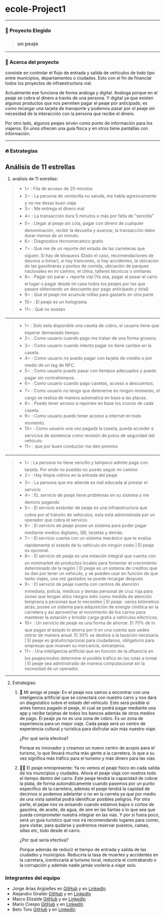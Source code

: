 # ecole-Project1

---

### 🚀 Proyecto Elegido

> ### un peaje

---

### 🤔 Acerca del proyecto

consiste en controlar el flujo de entrada y salida de vehículos de todo tipo entre municipios, departamentos o ciudades. Esto con el fin de financiar todos los proyectos de infraestructura vial.

Actualmente ese funciona de forma análoga y digital. Análoga porque en el peaje se cobra el dinero a través de una persona. Y digital ya que existen algunos productos que nos permiten pagar el peaje por anticipado, es como recargar una tarjeta de transporte y podemos pasar por el peaje sin necesidad de la interacción con la persona que recibe el dinero.

Por otro lado, algunos peajes sirven como punto de información para los viajeros. En unos ofrecen una guía física y en otros tiene pantallas con información.

---

### 🔥 Estrategias
## Análisis de 11 estrellas

1. análisis de 11 estrellas:

>	- 1:star: : Fila de acceso de 20 minutos
>	- 2:star: : La persona de ventanilla no saluda, me habla agresivamente y no me desas buen viaje
>	- 3:star: : Me entrega el dinero mal
>	- 4:star: : La transacción dura 5 minutos o más por falta de "sencilla"
>	- 5:star: : Llegar al peaje sin cola, pagar con dinero de cualquier denominación, recibir la devuelta y avanzar, la transacción debe durar menos de un minuto.
>	- 6:star: : Diagnostico técnomecanico gratis
>	- 7:star: : Qué me de un reporte del estado de las carreteras que siguen: Si hay de bloqueos (Dado el caso, recomendaciones de desvios a tomar), si hay trancones, si hay accidentes, la ubicación de las gasolineras y puntos de comida, ubicación de parques nacionales en mi camino, el clima, talleres técnicos o similares
>	- 8:star: : Pagar sin parar + reporte vial (Ya sea, pagar al pasar el carro el lugar o pagar desde mi casa todos los peajes por los que pasare obteniendo un descuento por pago anticipado y total)
>	- 9:star: : Qué el peaje me acumule millas para gastarlo en otra parte
>	- 10:star: : El peaje es un holograma
>	- 11:star: : Qué no existan

---

>  - 1:star: : Solo esta disponible una caseta de cobro, el usuario tiene que esperar demasiado tiempo.
>  - 2:star: : Como usuario cuando pago me tratan de una forma grosera.
>  - 3:star: : Como usuario cuando intento pagar no tiene cambio en la caseta.
>  - 4:star: : Como usuario no puedo pagar con tarjeta de credito o por medio de un tag de NFC.
>  - 5:star: : Como usuario puedo pasar con tiempos adecuados y puedo pagar sin contratiempos.
>  - 6:star: : Como usuario cuando pago casetas, acceso a descuentos.
>  - 7:star: : Como usuario no tengo que detenerne en ningún momento, el cargo se realiza de manera automatica en base a las placas.
>  - 8:star: : Puedo tener acceso a reportes en base los cruces de cada caseta.
>  - 9:star: : Como usuario puedo tener acceso a internet en todo momento.
>  - 10:star: : Como usuario una vez pagada la caseta, pueda acceder a servicios de asistencia como revisión de putos de seguridad del vehiculo.
>  - 11:star: : que por buen conductor me den premios

---

>  - 1:star: : La persona no tiene sencillo y tampoco admite pago con tarjeta. Por ende no pueddo no puedo seguir mi camino
>  - 2:star: : Hay limpia vidrios en la entrada del peaje
>  - 3:star: : La persona que me atiende es mal educada al prestar el servicio
>  - 4:star: : EL servicio de peaje tiene problemas en su sistema y me demoro pagando
>  - 5:star: : El servicio estándar de peaje es una infraestructura que cobra por el tránsito de vehículos, esta está administrada por un operador que cobra el servicio.
>  - 6:star: : El servicio de peaje posee un sistema para poder pagar mediante medios digitales, QR, tarjetas y demás.
>  - 7:star: : El servicio cuenta con un sistema mecánico que te evalúa rápidamente el estado de tu vehículo sin ningún costo | El peaje es opcional.
>  - 8:star: : El servicio de peaje es una estación integral que cuenta con un minimarket de productos locales para fomentar el crecimiento determinado de la región | El peaje es un sistema de créditos que se dan por tener un vehículo, y se pueden usar en función de que tanto viajes, una vez gastados se puede recargar después
>  - 9:star: : El servicio de peaje cuenta con centros de atención inmediata, policía, médicos y demás personal de cruz roja para zonas que tengan altos riesgos esto como medida de atención temprana a personas que lo necesiten | El peaje. varios kilómetros atrás, posee un sistema para adquisición de energía cinética en la carretera y así aprovechar el movimiento de los carros para mantener la estación y brindar carga gratis a vehículso eléctricos.
>  - 10:star: : Un servicio de peaje es una forma de ahorrar. El 70% de lo que pagas el estado lo ahorra por ti en una cuenta que uedes retirar de manera anual. El 30% se destina a la taxación necesaria | El peaje es gratuito/opcional para ciudadanos, obligatorio para empresas que mueven su mercancía, extranjeros.
>  - 11:star: : Una inteligencia artificial que en función de la afluencia en los peajes/nodos determine el posible tráfico en las rutas a tomar | El peaje sea administrado de manera computacional sin la necesidad de un operador.

---
2. Estrategias:
	1. 🤖 Mi amigo el peaje:
		En el peaje nos vamos a encontrar con una inteligencia artificial que se conectará con nuestro carro y nos dará un diagnóstico sobre el estado del vehículo. Esto será posible si antes hemos pagado el peaje, el cual se podrá pagar mediante una app y recibe tarjetas de todos los bancos además de otros medios de pago. El peaje ya no es una zona de cobro. Es un zona de esperiencia para un mejor viaje. Cada peaje será un centro de experiencia cultural y turística para disfrutar aún más nuestro viaje.

		¿Por qué sería efectiva?

		Porque es innovador y creamos un nuevo centro de acopio para el turismo, lo que llevará mucha más gente a la carretera, lo que a su vez significa más tráfico para el turismo y más dinero para las vías.
	2. 👼🏻 El peaje omnipresente:
		Ya no vemos el peaje físico en cada salida de los municipios y ciudades. Ahora el peaje viaja con nostros todo el tiempo dentro del carro. Este peaje tendrá la capacidad de cobrar la plata, de forma automáticamente cuando pasemos por un punto específico de la carretera, además el peaje tendrá la capidad de decirnos si podemos adelantar o no en la carreta ya que por medio de una vista satelital podrá identificar posibles peligros. Por otra parte, el pejae nos va avisando cuando estamos bajos o cortos de gasolina, de aceite, de agua, de aire en las llantas o lo que sea que pueda comprometer nuestra integrar en las vías. Y por si fuera poco, será un guía turístico que nos irá recomendando lugares para comer, para visitar, para qudarse y podremos reservar puestos, camas, sillas etc, todo desde el carro. 

		¿Por qué sería efectiva?

		Porque además de reducir el tiempo de entrada y salida de las ciudades y municipios. Reduciría la tasa de muertes y accidentes en la carretera, icentivcaría al turismo local, reduciría el contrabando o la corrupción y además nadie jamás vovlería a viajar solo.


### Integrantes del equipo

- Jorge Arias Argüelles en [GitHub](https://github.com/jorgearguellles) y en [LinkedIn](https://www.linkedin.com/in/jorgeariasarguelles/)
- Alejandro Giraldo [GitHub](https://github.com/Alejandro-sin) y en [LinkedIn](https://www.linkedin.com/in/alejandrosin/)
- Marco Elizalde [GitHub](https://github.com/marcoETmx) y en [LinkedIn](https://www.linkedin.com/in/marcoelizade/)
- Mario Crespo [GitHub](https://github.com/maoacr) y en [LinkedIn](https://www.linkedin.com/in/maoacr/)
- Beto Toro [GitHub](https://github.com/betotorodev) y en [LinkedIn](https://www.linkedin.com/in/beto-toro-859b811a6/)
